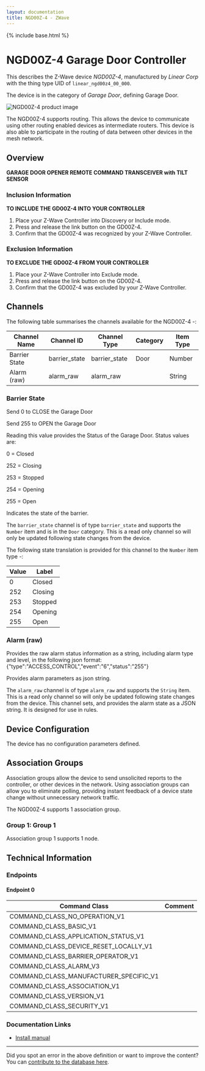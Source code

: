 ```yaml
---
layout: documentation
title: NGD00Z-4 - ZWave
---
```


{% include base.html %}

# NGD00Z-4 Garage Door Controller
This describes the Z-Wave device *NGD00Z-4*, manufactured by *Linear Corp* with the thing type UID of ```linear_ngd00z4_00_000```.

The device is in the category of *Garage Door*, defining Garage Door.

![NGD00Z-4 product image](https://opensmarthouse.org/zwavedatabase/11/image/)


The NGD00Z-4 supports routing. This allows the device to communicate using other routing enabled devices as intermediate routers.  This device is also able to participate in the routing of data between other devices in the mesh network.

## Overview

**GARAGE DOOR OPENER REMOTE COMMAND TRANSCEIVER with TILT SENSOR**

### Inclusion Information

**TO INCLUDE THE GD00Z-4 INTO YOUR CONTROLLER**

  1. Place your Z-Wave Controller into Discovery or Include mode.
  2. Press and release the link button on the GD00Z-4.
  3. Confirm that the GD00Z-4 was recognized by your Z-Wave Controller.

### Exclusion Information

**TO EXCLUDE THE GD00Z-4 FROM YOUR CONTROLLER**

  1. Place your Z-Wave Controller into Exclude mode.
  2. Press and release the link button on the GD00Z-4.
  3. Confirm that the GD00Z-4 was excluded by your Z-Wave Controller.

## Channels

The following table summarises the channels available for the NGD00Z-4 -:

| Channel Name | Channel ID | Channel Type | Category | Item Type |
|--------------|------------|--------------|----------|-----------|
| Barrier State | barrier_state | barrier_state | Door | Number | 
| Alarm (raw) | alarm_raw | alarm_raw |  | String | 

### Barrier State
Send 0 to CLOSE the Garage Door

Send 255 to OPEN the Garage Door

Reading this value provides the Status of the Garage Door. Status values are:

0 = Closed

252 = Closing

253 = Stopped

254 = Opening

255 = Open

Indicates the state of the barrier.

The ```barrier_state``` channel is of type ```barrier_state``` and supports the ```Number``` item and is in the ```Door``` category. This is a read only channel so will only be updated following state changes from the device.

The following state translation is provided for this channel to the ```Number``` item type -:

| Value | Label     |
|-------|-----------|
| 0 | Closed |
| 252 | Closing |
| 253 | Stopped |
| 254 | Opening |
| 255 | Open |

### Alarm (raw)
Provides the raw alarm status information as a string, including alarm type and level, in the following json format: {"type":"ACCESS_CONTROL","event":"6","status":"255"}

Provides alarm parameters as json string.

The ```alarm_raw``` channel is of type ```alarm_raw``` and supports the ```String``` item. This is a read only channel so will only be updated following state changes from the device.
This channel sets, and provides the alarm state as a JSON string. It is designed for use in rules.


## Device Configuration

The device has no configuration parameters defined.

## Association Groups

Association groups allow the device to send unsolicited reports to the controller, or other devices in the network. Using association groups can allow you to eliminate polling, providing instant feedback of a device state change without unnecessary network traffic.

The NGD00Z-4 supports 1 association group.

### Group 1: Group 1


Association group 1 supports 1 node.

## Technical Information

### Endpoints

#### Endpoint 0

| Command Class | Comment |
|---------------|---------|
| COMMAND_CLASS_NO_OPERATION_V1| |
| COMMAND_CLASS_BASIC_V1| |
| COMMAND_CLASS_APPLICATION_STATUS_V1| |
| COMMAND_CLASS_DEVICE_RESET_LOCALLY_V1| |
| COMMAND_CLASS_BARRIER_OPERATOR_V1| |
| COMMAND_CLASS_ALARM_V3| |
| COMMAND_CLASS_MANUFACTURER_SPECIFIC_V1| |
| COMMAND_CLASS_ASSOCIATION_V1| |
| COMMAND_CLASS_VERSION_V1| |
| COMMAND_CLASS_SECURITY_V1| |

### Documentation Links

* [Install manual](https://opensmarthouse.org/zwavedatabase/11/linear-GD00Z4-Install--company-now-known-as-nortek-security.pdf)

---

Did you spot an error in the above definition or want to improve the content?
You can [contribute to the database here](https://opensmarthouse.org/zwavedatabase/11).
